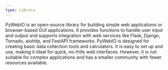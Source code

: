 ```yaml
---
type: Library
---
```


PyWebIO is an open-source library for building simple web applications or browser-based GUI applications. It provides functions to handle user input and output and supports integration with web services like Flask, Django, Tornado, aiohttp, and FastAPI frameworks. PyWebIO is designed for creating basic data collection tools and calculators. It is easy to set up and use, making it ideal for quick, no-frills web interfaces. However, it is not suitable for complex applications and has a smaller community with fewer resources available.